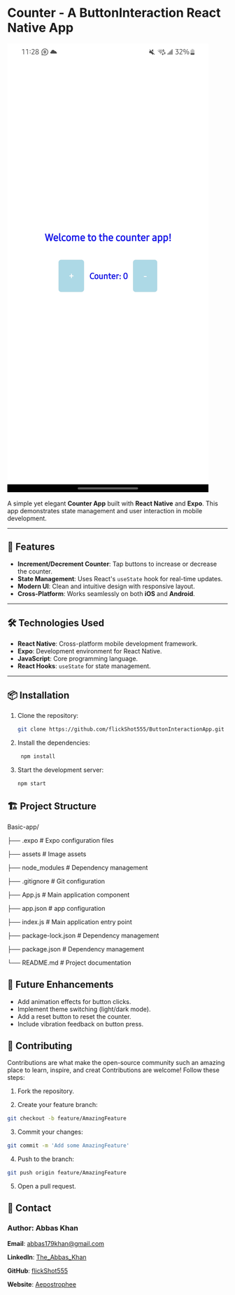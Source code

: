 # Counter - A ButtonInteraction React Native App

![App Preview](assets/review.jpg)

A simple yet elegant **Counter App** built with **React Native** and **Expo**. This app demonstrates state management and user interaction in mobile development.

---

## 🚀 **Features**

- **Increment/Decrement Counter**: Tap buttons to increase or decrease the counter.
- **State Management**: Uses React's `useState` hook for real-time updates.
- **Modern UI**: Clean and intuitive design with responsive layout.
- **Cross-Platform**: Works seamlessly on both **iOS** and **Android**.

---

## 🛠️ **Technologies Used**

- **React Native**: Cross-platform mobile development framework.
- **Expo**: Development environment for React Native.
- **JavaScript**: Core programming language.
- **React Hooks**: `useState` for state management.

---

## 📦 **Installation**

1. Clone the repository:
   ```bash
   git clone https://github.com/flickShot555/ButtonInteractionApp.git
   ```

2. Install the dependencies:
   ```bash
    npm install
    ```

3. Start the development server:
    ```bash
    npm start
    ```

## 🏗️ Project Structure

Basic-app/

├── .expo                 # Expo configuration files

├── assets                # Image assets

├── node_modules          # Dependency management

├── .gitignore            # Git configuration

├── App.js                # Main application component

├── app.json              # app configuration

├── index.js              # Main application entry point

├── package-lock.json     # Dependency management

├── package.json          # Dependency management

└── README.md             # Project documentation


## 🌟 Future Enhancements

- Add animation effects for button clicks.
- Implement theme switching (light/dark mode).
- Add a reset button to reset the counter.
- Include vibration feedback on button press.


## 🤝 Contributing

Contributions are what make the open-source community such an amazing place to learn, inspire, and creat
Contributions are welcome! Follow these steps:

1. Fork the repository.

2. Create your feature branch:
```bash
git checkout -b feature/AmazingFeature
```

3. Commit your changes:
```bash
git commit -m 'Add some AmazingFeature'
```

4. Push to the branch:
```bash
git push origin feature/AmazingFeature
```

5. Open a pull request.


## 📧 Contact

### Author: Abbas Khan

**Email**: [abbas179khan@gmail.com](mailto:abbas1795khan@gmail.com)

**LinkedIn**: [The_Abbas_Khan](https://linkedin.com/in/the-abbas-khan)

**GitHub**: [flickShot555](https://github.com/flickShot555/)

**Website**: [Aepostrophee](https://www.aepostrophee.kesug.com/)
